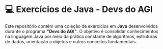 # 💻 Exercícios de Java - Devs do AGI

Este repositório contém uma coleção de exercícios em **Java** desenvolvidos durante o programa **"Devs do AGI"**. O objetivo é consolidar conhecimentos na linguagem Java por meio da prática constante de algoritmos, estruturas de dados, orientação a objetos e outros conceitos fundamentais.
